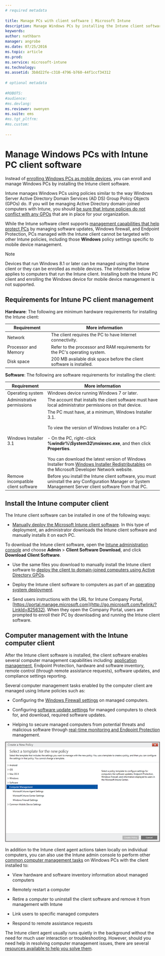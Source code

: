 ```yaml
---
# required metadata

title: Manage PCs with client software | Microsoft Intune
description: Manage Windows PCs by installing the Intune client software.
keywords:
author: nathbarn
manager: angrobe
ms.date: 07/25/2016
ms.topic: article
ms.prod:
ms.service: microsoft-intune
ms.technology:
ms.assetid: 3b8d22fe-c318-4796-b760-44f1ccf34312

# optional metadata

#ROBOTS:
#audience:
#ms.devlang:
ms.reviewer: owenyen
ms.suite: ems
#ms.tgt_pltfrm:
#ms.custom:

---
```


# Manage Windows PCs with Intune PC client software
Instead of [enrolling Windows PCs as mobile devices](set-up-windows-device-management-with-microsoft-intune.md), you can enroll and manage Windows PCs by installing the Intune client software.

Intune manages Windows PCs using policies similar to the way Windows Server Active Directory Domain Services (AD DS) Group Policy Objects (GPOs) do. If you will be managing Active Directory domain-joined computers with Intune, you should [be sure that Intune policies do not conflict with any GPOs](resolve-gpo-and-microsoft-intune-policy-conflicts.md) that are in place for your organization.

While the Intune software client supports [management capabilities that help protect PCs](policies-to-protect-windows-pcs-in-microsoft-intune.md) by managing software updates, Windows firewall, and Endpoint Protection, PCs managed with the Intune client cannot be targeted with other Intune policies, including those **Windows** policy settings specific to mobile device management.

> [!NOTE]
> Devices that run Windows 8.1 or later can be managed using the Intune client or they can be enrolled as mobile devices. The information below applies to computers that run the Intune client. Installing both the Intune PC client and enrolling the Windows device for mobile device management is not supported.

## Requirements for Intune PC client management

**Hardware**:
The following are minimum hardware requirements for installing the Intune client:

|Requirement|More information|
|---------------|--------------------|
|Network|The client requires the PC to have Internet connectivity.|
|Processor and Memory|Refer to the processor and RAM requirements for the PC's operating system.|
|Disk space|200 MB available disk space before the client software is installed.|

**Software**:
The following are software requirements for installing the client:

|Requirement|More information|
|---------------|--------------------|
|Operating system | Windows device running Windows 7 or later. |
|Administrative permissions|The account that installs the client software must have local administrator permissions on that device.|
|Windows Installer 3.1|The PC must have, at a minimum, Windows Installer 3.1.<br /><br />To view the version of Windows Installer on a PC:<br /><br />-   On the PC, right-click **%windir%\System32\msiexec.exe**, and then click **Properties**.<br /><br />You can download the latest version of Windows Installer from [Windows Installer Redistributables](http://go.microsoft.com/fwlink/?LinkID=234258) on the Microsoft Developer Network website.|
|Remove incompatible client software|Before you install the Intune client software, you must uninstall the any Configuration Manager or System Management Server client software from that PC.|

## Install the Intune computer client
The Intune client software can be installed in one of the following ways:

-  [Manually deploy the Microsoft Intune client software](install-the-windows-pc-client-with-microsoft-intune.md#to-manually-deploy-the-client-software). In this type of deployment, an administrator downloads the  Intune client software and manually installs it on each PC.

  To download the  Intune client software, open the [Intune administration console](https://manage.microsoft.com) and choose **Admin** > **Client Software Download**, and click **Download Client Software**.

-  Use the same files you download to manually install the  Intune client software to [deploy the client to domain-joined computers using Active Directory GPOs](install-the-windows-pc-client-with-microsoft-intune.md#to-automatically-deploy-the-client-software-by-using-group-policy).

-  Deploy the  Intune client software to computers as part of an [operating system deployment](install-the-windows-pc-client-with-microsoft-intune.md#install-the-microsoft-intune-client-software-as-part-of-an-image).

-  Send users instructions with the URL for Intune Company Portal, [https://portal.manage.microsoft.com](http://go.microsoft.com/fwlink/?LinkId=825632). When they open the Company Portal, users are prompted to enroll their PC by downloading and running the Intune client software.

## Computer management with the Intune computer client
After the Intune client software is installed, the client software enables several computer management capabilities including: [application management](deploy-apps-in-microsoft-intune.md), Endpoint Protection, hardware and software inventory, remote control (through remote assistance requests), software updates, and compliance settings reporting.

Several computer management tasks enabled by the computer client are managed using Intune policies such as:

-   Configuring the [Windows Firewall settings](help-protect-windows-pcs-using-windows-firewall-policies-in-microsoft-intune.md) on managed computers.

-   Configuring [software update settings](keep-windows-pcs-up-to-date-with-software-updates-in-microsoft-intune.md) for managed computers to check for, and download, required software updates.

-   Helping to secure managed computers from potential threats and malicious software through [real-time monitoring and Endpoint Protection](help-secure-windows-pcs-with-endpoint-protection-for-microsoft-intune.md) management.

![Policies template for Windows PCs](../media/pc_policy_template.png)

In addition to the Intune client agent actions taken locally on individual computers, you can also use the Intune admin console to perform other [common computer management tasks](common-windows-pc-management-tasks-with-the-microsoft-intune-computer-client.md) on Windows PCs with the client installed to:

-   View hardware and software inventory information about managed computers

-   Remotely restart a computer

-   Retire a computer to uninstall the client software and remove it from management with Intune

-   Link users to specific managed computers

-   Respond to remote assistance requests

The Intune client agent usually runs quietly in the background without the need for much user interaction or troubleshooting. However, should you need help in resolving computer management issues, there are several [resources available to help you solve them](/intune/troubleshoot/troubleshoot-client-setup-in-microsoft-intune).
